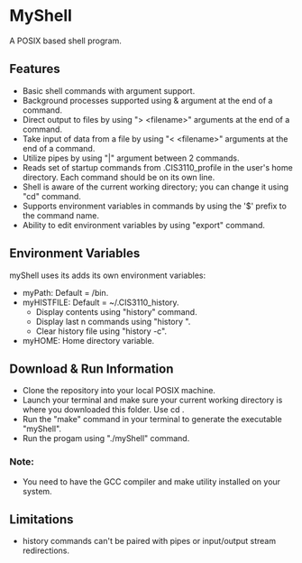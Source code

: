 # MyShell
A POSIX based shell program.

## Features
- Basic shell commands with argument support.
- Background processes supported using & argument at the end of a command.
- Direct output to files by using "> \<filename>" arguments at the end of a command.
- Take input of data from a file by using "< \<filename>" arguments at the end of a command.
- Utilize pipes by using "|" argument between 2 commands.
- Reads set of startup commands from .CIS3110_profile in the user's home directory. Each command should be on its own line.
- Shell is aware of the current working directory; you can change it using "cd" command. 
- Supports environment variables in commands by using the '$' prefix to the command name.
- Ability to edit environment variables by using "export" command.

## Environment Variables
myShell uses its adds its own environment variables: 
- myPath: Default = /bin. 
- myHISTFILE: Default = ~/.CIS3110_history. 
  - Display contents using "history" command.
  - Display last n commands using "history <n>".
  - Clear history file using "history -c".
- myHOME: Home directory variable.

## Download & Run Information
- Clone the repository into your local POSIX machine.
- Launch your terminal and make sure your current working directory is where you downloaded this folder. Use cd <dirpath>.
- Run the "make" command in your terminal to generate the executable "myShell".
- Run the progam using "./myShell" command.

### Note:
- You need to have the GCC compiler and make utility installed on your system.

## Limitations
- history commands can't be paired with pipes or input/output stream redirections.

